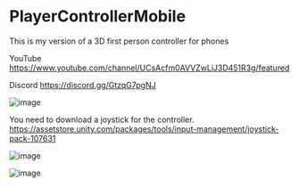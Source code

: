 # PlayerControllerMobile
This is my version of a 3D first person controller for phones

YouTube https://www.youtube.com/channel/UCsAcfm0AVVZwLiJ3D451R3g/featured

Discord https://discord.gg/GtzqG7pgNJ

![image](https://user-images.githubusercontent.com/114677727/193647714-c2635dc0-686a-43ea-9e94-0b469be3b5ad.png)

You need to download a joystick for the controller.
https://assetstore.unity.com/packages/tools/input-management/joystick-pack-107631

![image](https://user-images.githubusercontent.com/114677727/193648028-43aa5d17-d15e-49e0-898a-cb4564c8a1cb.png)

![image](https://user-images.githubusercontent.com/114677727/193649233-873e2f31-fd6c-451a-be6a-a1563a0362f5.png)
